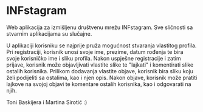 # INFstagram
Web aplikacija za izmišljenu društvenu mrežu INFstagram. Sve sličnosti sa stvarnim aplikacijama su slučajne.

U aplikaciji korisniku se najprije pruža mogućnost stvaranja vlastitog profila. Pri registraciji, korisnik unosi svoje ime, prezime, datum rođenja te bira svoje korisničko ime i sliku profila. Nakon uspješne registracije i zatim prijave, korisnik može objavljivati vlastite slike te "lajkati" i komentirati slike ostalih korisnika. Prilikom dodavanja vlastite objave, korisnik bira sliku koju želi podijeliti sa ostalima, kao i njen opis. Nakon objave, korisnik može pratiti lajkove na svojoj objavi te komentare ostalih korisnika, kao i odgovarati na njih.


Toni Baskijera i Martina Sirotić :)
